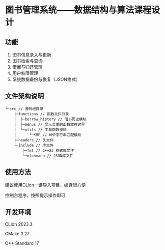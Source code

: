 # 图书管理系统——数据结构与算法课程设计
## 功能
1.	图书信息录入与更新
2.	图书检索与查询
3.	借阅与归还管理
4.	用户权限管理
5.	系统数据备份与恢复（JSON格式）

## 文件架构说明
```shell
└─src // 源码根目录
    ├─functions // 函数文件目录
    │  ├─borrow_history // 借书历史模块
    │  ├─menus // 显示菜单的函数放在这里
    │  └─utils // 工具函数模块
    │      └─KMP // KMP字符串匹配模块
    ├─headers // 头文件
    └─include // 库文件
        ├─fmt // C++23 格式库文件
        └─nlohmann // JSON库文件
```

## 使用方法
建议使用CLion一键导入项目，编译很方便

控制台程序，按照提示操作即可

## 开发环境
CLion 2023.3

CMake 3.27

C++ Standard 17
